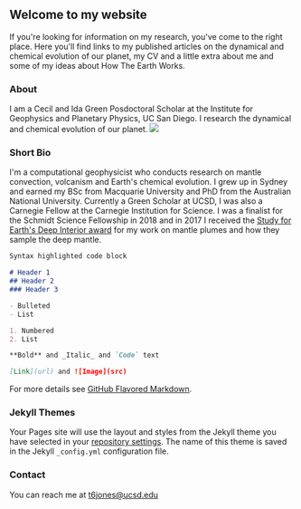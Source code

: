 ## Welcome to my website

If you're looking for information on my research, you've come to the right place. Here you'll find links to my published articles on the dynamical and chemical evolution of our planet, my CV and a little extra about me and some of my ideas about How The Earth Works.

### About

I am a Cecil and Ida Green Posdoctoral Scholar at the Institute for Geophysics and Planetary Physics, UC San Diego. I research the dynamical and chemical evolution of our planet. 
<img tyle="float: right;" src=![tim_jones](https://user-images.githubusercontent.com/39965951/88488703-e205a280-cf43-11ea-82ea-89721595b164.jpeg)>

### Short Bio

I'm a computational geophysicist who conducts research on mantle convection, volcanism and Earth's chemical evolution. I grew up in Sydney and earned my BSc from Macquarie University and PhD from the Australian National University. Currently a Green Scholar at UCSD, I was also a Carnegie Fellow at the Carnegie Institution for Science. I was a finalist for the Schmidt Science Fellowship in 2018 and in 2017 I received the [Study for Earth's Deep Interior award](https://connect.agu.org/sedi/awards) for my work on mantle plumes and how they sample the deep mantle.

```markdown
Syntax highlighted code block

# Header 1
## Header 2
### Header 3

- Bulleted
- List

1. Numbered
2. List

**Bold** and _Italic_ and `Code` text

[Link](url) and ![Image](src)
```

For more details see [GitHub Flavored Markdown](https://guides.github.com/features/mastering-markdown/).

### Jekyll Themes

Your Pages site will use the layout and styles from the Jekyll theme you have selected in your [repository settings](https://github.com/tdjones13/mothyjones/settings). The name of this theme is saved in the Jekyll `_config.yml` configuration file.

### Contact

You can reach me at t6jones@ucsd.edu

